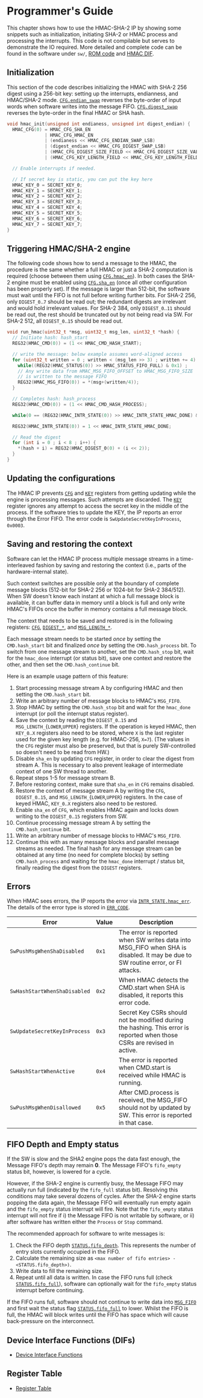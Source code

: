 # Programmer's Guide

This chapter shows how to use the HMAC-SHA-2 IP by showing some snippets such as initialization, initiating SHA-2 or HMAC process and processing the interrupts.
This code is not compilable but serves to demonstrate the IO required.
More detailed and complete code can be found in the software under `sw/`, [ROM code](https://github.com/lowRISC/opentitan/blob/master/sw/device/silicon_creator/lib/drivers/hmac.c) and [HMAC DIF](https://github.com/lowRISC/opentitan/blob/master/sw/device/lib/dif/dif_hmac.c).

## Initialization

This section of the code describes initializing the HMAC with SHA-2 256 digest using a 256-bit key: setting up the interrupts, endianness, and HMAC/SHA-2 mode.
[`CFG.endian_swap`](registers.md#cfg) reverses the byte-order of input words when software writes into the message FIFO.
[`CFG.digest_swap`](registers.md#cfg) reverses the byte-order in the final HMAC or SHA hash.

```c
void hmac_init(unsigned int endianess, unsigned int digest_endian) {
  HMAC_CFG(0) = HMAC_CFG_SHA_EN
              | HMAC_CFG_HMAC_EN
              | (endianess << HMAC_CFG_ENDIAN_SWAP_LSB)
              | (digest_endian << HMAC_CFG_DIGEST_SWAP_LSB)
              | (HMAC_CFG_DIGEST_SIZE_FIELD << HMAC_CFG_DIGEST_SIZE_VALUE_SHA2_256)
              | (HMAC_CFG_KEY_LENGTH_FIELD << HMAC_CFG_KEY_LENGTH_FIELD);

  // Enable interrupts if needed.

  // If secret key is static, you can put the key here
  HMAC_KEY_0 = SECRET_KEY_0;
  HMAC_KEY_1 = SECRET_KEY_1;
  HMAC_KEY_2 = SECRET_KEY_2;
  HMAC_KEY_3 = SECRET_KEY_3;
  HMAC_KEY_4 = SECRET_KEY_4;
  HMAC_KEY_5 = SECRET_KEY_5;
  HMAC_KEY_6 = SECRET_KEY_6;
  HMAC_KEY_7 = SECRET_KEY_7;
}
```

## Triggering HMAC/SHA-2 engine

The following code shows how to send a message to the HMAC, the procedure is the same whether a full HMAC or just a SHA-2 computation is required (choose between them using [`CFG.hmac_en`](registers.md#cfg)).
In both cases the SHA-2 engine must be enabled using [`CFG.sha_en`](registers.md#cfg) (once all other configuration has been properly set).
If the message is larger than 512-bit, the software must wait until the FIFO is not full before writing further bits.
For SHA-2 256, only `DIGEST_0`..`7` should be read out; the redundant digests are irrelevant and would hold irrelevant values.
For SHA-2 384, only `DIGEST_0`..`11` should be read out, the rest should be truncated out by not being read via SW.
For SHA-2 512, all `DIGEST_0`..`15` should be read out.

```c
void run_hmac(uint32_t *msg, uint32_t msg_len, uint32_t *hash) {
  // Initiate hash: hash_start
  REG32(HMAC_CMD(0)) = (1 << HMAC_CMD_HASH_START);

  // write the message: below example assumes word-aligned access
  for (uint32_t written = 0 ; written < (msg_len >> 3) ; written += 4) {
    while((REG32(HMAC_STATUS(0)) >> HMAC_STATUS_FIFO_FULL) & 0x1) ;
    // Any write data from HMAC_MSG_FIFO_OFFSET to HMAC_MSG_FIFO_SIZE
    // is written to the message FIFO
    REG32(HMAC_MSG_FIFO(0)) = *(msg+(written/4));
  }

  // Completes hash: hash_process
  REG32(HMAC_CMD(0)) = (1 << HMAC_CMD_HASH_PROCESS);

  while(0 == (REG32(HMAC_INTR_STATE(0)) >> HMAC_INTR_STATE_HMAC_DONE) & 0x1);

  REG32(HMAC_INTR_STATE(0)) = 1 << HMAC_INTR_STATE_HMAC_DONE;

  // Read the digest
  for (int i = 0 ; i < 8 ; i++) {
    *(hash + i) = REG32(HMAC_DIGEST_0(0) + (i << 2));
  }
}
```

## Updating the configurations

The HMAC IP prevents [`CFG`](registers.md#cfg) and [`KEY`](registers.md#key) registers from getting updating while the engine is processing messages.
Such attempts are discarded.
The [`KEY`](registers.md#key) register ignores any attempt to access the secret key in the middle of the process.
If the software tries to update the KEY, the IP reports an error through the Error FIFO.
The error code is `SwUpdateSecretKeyInProcess`, `0x0003`.

## Saving and restoring the context

Software can let the HMAC IP process multiple message streams in a time-interleaved fashion by saving and restoring the context (i.e., parts of the hardware-internal state).

Such context switches are possible only at the boundary of complete message blocks (512-bit for SHA-2 256 or 1024-bit for SHA-2 384/512).
When SW doesn't know each instant at which a full message block is available, it can buffer data in memory until a block is full and only write HMAC's FIFOs once the buffer in memory contains a full message block.

The context that needs to be saved and restored is in the following registers: [`CFG`](registers.md#cfg), [`DIGEST_*`](registers.md#digest), and [`MSG_LENGTH_*`](registers.md#msg_length_lower).

Each message stream needs to be started *once* by setting the `CMD.hash_start` bit and finalized *once* by setting the `CMD.hash_process` bit.
To switch from one message stream to another, set the `CMD.hash_stop` bit, wait for the `hmac_done` interrupt (or status bit), save one context and restore the other, and then set the `CMD.hash_continue` bit.

Here is an example usage pattern of this feature:
1. Start processing message stream A by configuring HMAC and then setting the `CMD.hash_start` bit.
1. Write an arbitrary number of message blocks to HMAC's `MSG_FIFO`.
1. Stop HMAC by setting the `CMD.hash_stop` bit and wait for the `hmac_done` interrupt (or poll the interrupt status register).
1. Save the context by reading the `DIGEST_0`..`15` and `MSG_LENGTH_`{`LOWER`,`UPPER`} registers.
If the operation is keyed HMAC, then `KEY_0`..`X` registers also need to be stored, where `X` is the last register used for the given key length (e.g. for HMAC-256, `X=7`).
(The values in the `CFG` register must also be preserved, but that is purely SW-controlled so doesn't need to be read from HW.)
1. Disable `sha_en` by updating `CFG` register, in order to clear the digest from stream A.
This is necessary to also prevent leakage of intermediate context of one SW thread to another.
1. Repeat steps 1-5 for message stream B.
1. Before restoring context, make sure that `sha_en` in `CFG` remains disabled.
1. Restore the context of message stream A by writing the `CFG`, `DIGEST_0`..`15`, and `MSG_LENGTH_`{`LOWER`,`UPPER`} registers.
In the case of keyed HMAC, `KEY_0`..`X` registers also need to be restored.
1. Enable `sha_en` of `CFG`, which enables HMAC again and locks down writing to the `DIGEST_0`..`15` registers from SW.
1. Continue processing message stream A by setting the `CMD.hash_continue` bit.
1. Write an arbitrary number of message blocks to HMAC's `MSG_FIFO`.
1. Continue this with as many message blocks and parallel message streams as needed.
The final hash for any message stream can be obtained at any time (no need for complete blocks) by setting `CMD.hash_process` and waiting for the `hmac_done` interrupt / status bit, finally reading the digest from the `DIGEST` registers.

## Errors

When HMAC sees errors, the IP reports the error via [`INTR_STATE.hmac_err`](registers.md#intr_state).
The details of the error type is stored in [`ERR_CODE`](registers.md#err_code).

Error                        | Value | Description
-----------------------------|-------|---------------
`SwPushMsgWhenShaDisabled`   | `0x1` | The error is reported when SW writes data into MSG_FIFO when SHA is disabled. It may be due to SW routine error, or FI attacks.
`SwHashStartWhenShaDisabled` | `0x2` | When HMAC detects the CMD.start when SHA is disabled, it reports this error code.
`SwUpdateSecretKeyInProcess` | `0x3` | Secret Key CSRs should not be modified during the hashing. This error is reported when those CSRs are revised in active.
`SwHashStartWhenActive`      | `0x4` | The error is reported when CMD.start is received while HMAC is running.
`SwPushMsgWhenDisallowed`    | `0x5` | After CMD.process is received, the MSG_FIFO should not by updated by SW. This error is reported in that case.

## FIFO Depth and Empty status

If the SW is slow and the SHA2 engine pops the data fast enough, the Message FIFO's depth may remain **0**.
The Message FIFO's `fifo_empty` status bit, however, is lowered for a cycle.

However, if the SHA-2 engine is currently busy, the Message FIFO may actually run full (indicated by the `fifo_full` status bit).
Resolving this conditions may take several dozens of cycles.
After the SHA-2 engine starts popping the data again, the Message FIFO will eventually run empty again and the `fifo_empty` status interrupt will fire.
Note that the `fifo_empty` status interrupt will not fire if i) the Message FIFO is not writable by software, or ii) after software has written either the `Process` or `Stop` command.

The recommended approach for software to write messages is:

1. Check the FIFO depth [`STATUS.fifo_depth`](registers.md#status). This represents the number of entry slots currently occupied in the FIFO.
2. Calculate the remaining size as `<max number of fifo entries> - <STATUS.fifo_depth>)`.
3. Write data to fill the remaining size.
4. Repeat until all data is written.
   In case the FIFO runs full (check [`STATUS.fifo_full`](registers.md#status)), software can optionally wait for the `fifo_empty` status interrupt before continuing.

If the FIFO runs full, software should not continue to write data into [`MSG_FIFO`](registers.md#msg_fifo) and first wait the status flag [`STATUS.fifo_full`](registers.md#status) to lower.
Whilst the FIFO is full, the HMAC will block writes until the FIFO has space which will cause back-pressure on the interconnect.

## Device Interface Functions (DIFs)

- [Device Interface Functions](../../../../sw/device/lib/dif/dif_hmac.h)

## Register Table

* [Register Table](registers.md#registers)
